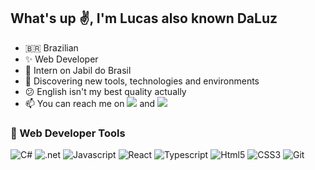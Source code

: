 ## What's up :v:, I'm Lucas also known DaLuz

 - :brazil: Brazilian
 - :sparkles: Web Developer
 - :office: Intern on Jabil do Brasil
 - :mag_right: Discovering new tools, technologies and environments
 - :confused: English isn't my best quality actually
 - :mailbox: You can reach me on [<img src="https://img.shields.io/static/v1?label=&labelColor=0A66C2&logo=linkedin&message=LinkedIn&color=0A66C2&style=flat-square"/>](<a src="www.linkedin.com/in/lucas-vin%C3%ADcius-luz-86281b198"/>) and [<img src="https://img.shields.io/static/v1?label=&labelColor=EA4335&logo=gmail&logoColor=white&message=Gmail&color=EA4335&style=flat-square"/>](mailto:lucasdaluz0399@gmail.com)
 ### :rocket: Web Developer Tools
 ![C#](https://img.shields.io/static/v1?label=&labelColor=239120&logo=c%20sharp&message=CSharp&color=239120&style=flat-square) ![.net](https://img.shields.io/static/v1?label=&labelColor=512BD4&logo=.net&message=.NET&color=512BD4&style=flat-square) ![Javascript](https://img.shields.io/static/v1?label=&labelColor=F7DF1E&logo=javascript&logoColor=black&message=Javascript&color=F7DF1E&style=flat-square)   ![React](https://img.shields.io/static/v1?label=&labelColor=61DAFB&logo=react&logoColor=black&message=React&color=61DAFB&style=flat-square) ![Typescript](https://img.shields.io/static/v1?label=&labelColor=3178C6&logo=typescript&logoColor=white&message=Typescript&color=3178C6&style=flat-square) ![Html5](https://img.shields.io/static/v1?label=&labelColor=E34F26&logo=html5&logoColor=white&message=HTML5&color=E34F26&style=flat-square) ![CSS3](https://img.shields.io/static/v1?label=&labelColor=1572B6&logo=css3&logoColor=white&message=CSS3&color=1572B6&style=flat-square)  ![Git](https://img.shields.io/static/v1?label=&labelColor=F05032&logo=git&logoColor=white&message=Git&color=F05032&style=flat-square)
